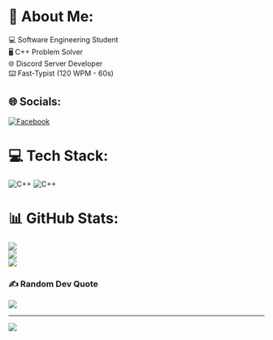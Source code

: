 # 💫 About Me:
💻 Software Engineering Student<br>🖥️ C++ Problem Solver<br>🌐 Discord Server Developer<br>⌨️ Fast-Typist (120 WPM - 60s)

## 🌐 Socials:
[![Facebook](https://img.shields.io/badge/Facebook-%231877F2.svg?logo=Facebook&logoColor=white)](https://facebook.com/MugetsuZ)

# 💻 Tech Stack:
![C++](https://img.shields.io/badge/c++-%2300599C.svg?style=for-the-badge&logo=c%2B%2B&logoColor=white) ![C++](https://img.shields.io/badge/c++-%2300599C.svg?style=for-the-badge&logo=c%2B%2B&logoColor=white)

# 📊 GitHub Stats:
![](https://github-readme-stats.vercel.app/api?username=GhostMikz&theme=dark&hide_border=false&include_all_commits=false&count_private=false)<br/>
![](https://github-readme-streak-stats.herokuapp.com/?user=GhostMikz&theme=dark&hide_border=false)<br/>
![](https://github-readme-stats.vercel.app/api/top-langs/?username=GhostMikz&theme=dark&hide_border=false&include_all_commits=false&count_private=false&layout=compact)

### ✍️ Random Dev Quote
![](https://quotes-github-readme.vercel.app/api?type=horizontal&theme=tokyonight)

---
[![](https://visitcount.itsvg.in/api?id=GhostMikz&icon=0&color=0)](https://visitcount.itsvg.in)

